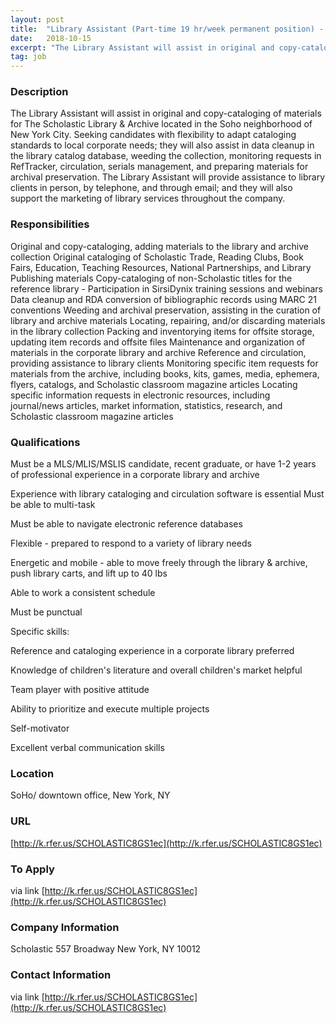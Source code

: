 ```yaml
---
layout: post
title:  "Library Assistant (Part-time 19 hr/week permanent position) - Scholastic Corp"
date:   2018-10-15
excerpt: "The Library Assistant will assist in original and copy-cataloging of materials for The Scholastic Library & Archive located in the Soho neighborhood of New York City. Seeking candidates with flexibility to adapt cataloging standards to local corporate needs; they will also assist in data cleanup in the library catalog database,..."
tag: job
---
```


### Description   

The Library Assistant will assist in original and copy-cataloging of materials for The Scholastic Library & Archive located in the Soho neighborhood of New York City.  Seeking candidates with flexibility to adapt cataloging standards to local corporate needs; they will also assist in data cleanup in the library catalog database, weeding the collection, monitoring requests in RefTracker, circulation, serials management, and preparing materials for archival preservation. The Library Assistant will provide assistance to library clients in person, by telephone, and through email; and they will also support the marketing of library services throughout the company.


### Responsibilities   

Original and copy-cataloging, adding materials to the library and archive collection 
Original cataloging of Scholastic Trade, Reading Clubs, Book Fairs, Education, Teaching Resources, National Partnerships, and Library Publishing materials 
Copy-cataloging of non-Scholastic titles for the reference library - Participation in SirsiDynix training sessions and webinars 
Data cleanup and RDA conversion of bibliographic records using MARC 21 conventions 
Weeding and archival preservation, assisting in the curation of library and archive materials 
Locating, repairing, and/or discarding materials in the library collection 
Packing and inventorying items for offsite storage, updating item records and offsite files 
Maintenance and organization of materials in the corporate library and archive 
Reference and circulation, providing assistance to library clients 
Monitoring specific item requests for materials from the archive, including books, kits, games, media, ephemera, flyers, catalogs, and Scholastic classroom magazine articles 
Locating specific information requests in electronic resources, including journal/news articles, market information, statistics, research, and Scholastic classroom magazine articles


### Qualifications   

Must be a MLS/MLIS/MSLIS candidate, recent graduate, or have 1-2 years of professional experience in a corporate library and archive

Experience with library cataloging and circulation software is essential
Must be able to multi-task

Must be able to navigate electronic reference databases

Flexible - prepared to respond to a variety of library needs

Energetic and mobile - able to move freely through the library & archive, push library carts, and lift up to 40 lbs

Able to work a consistent schedule

Must be punctual

Specific skills:

Reference and cataloging experience in a corporate library preferred

Knowledge of children's literature and overall children's market helpful

Team player with positive attitude

Ability to prioritize and execute multiple projects

Self-motivator

Excellent verbal communication skills




### Location   

SoHo/ downtown office, New York, NY


### URL   

[http://k.rfer.us/SCHOLASTIC8GS1ec](http://k.rfer.us/SCHOLASTIC8GS1ec)

### To Apply   

via link [http://k.rfer.us/SCHOLASTIC8GS1ec](http://k.rfer.us/SCHOLASTIC8GS1ec)



### Company Information   

Scholastic
557 Broadway
New York, NY 10012


### Contact Information   

via link  [http://k.rfer.us/SCHOLASTIC8GS1ec](http://k.rfer.us/SCHOLASTIC8GS1ec)

